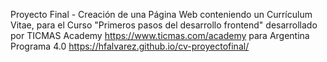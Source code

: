 Proyecto Final - Creación de una Página Web conteniendo un Currículum Vitae, para el Curso "Primeros pasos del desarrollo frontend" desarrollado por TICMAS Academy https://www.ticmas.com/academy para Argentina Programa 4.0
https://hfalvarez.github.io/cv-proyectofinal/
